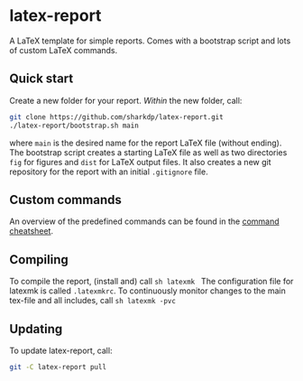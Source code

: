 latex-report
============

A LaTeX template for simple reports. Comes with a bootstrap script and lots of custom LaTeX commands.

Quick start
-----------

Create a new folder for your report. *Within* the new folder, call:

```sh
git clone https://github.com/sharkdp/latex-report.git
./latex-report/bootstrap.sh main
```

where `main` is the desired name for the report LaTeX file (without ending). The bootstrap script creates a starting LaTeX file as well as two directories `fig` for figures and `dist` for LaTeX output files. It also creates a new git repository for the report with an initial `.gitignore` file.

Custom commands
---------------
An overview of the predefined commands can be found in the [command cheatsheet](https://github.com/sharkdp/latex-report/raw/master/doc/cheatsheet.pdf).

Compiling
---------
To compile the report, (install and) call
``sh
latexmk
``
The configuration file for latexmk is called `.latexmkrc`. To continuously monitor changes to the main tex-file and all includes, call
``sh
latexmk -pvc
``

Updating
--------
To update latex-report, call:
```sh
git -C latex-report pull
```
